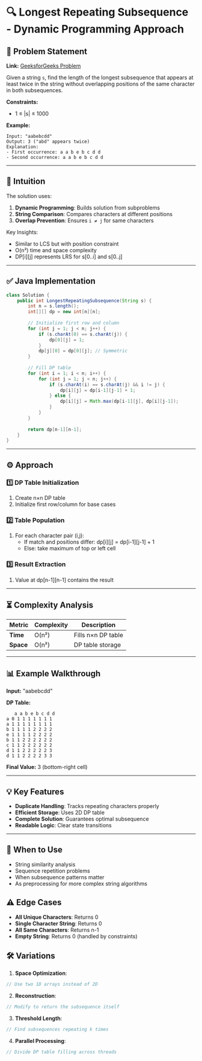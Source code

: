 # 🔍 Longest Repeating Subsequence - Dynamic Programming Approach

## 📜 Problem Statement
**Link:** [GeeksforGeeks Problem](https://www.geeksforgeeks.org/problems/longest-repeating-subsequence2004/1?page=3&company=Google&sortBy=latest)

Given a string `s`, find the length of the longest subsequence that appears at least twice in the string without overlapping positions of the same character in both subsequences.

**Constraints:**
- 1 ≤ |s| ≤ 1000

**Example:**
```text
Input: "aabebcdd"
Output: 3 ("abd" appears twice)
Explanation: 
- First occurrence: a a b e b c d d
- Second occurrence: a a b e b c d d
```

---

## 🧠 Intuition
The solution uses:
1. **Dynamic Programming**: Builds solution from subproblems
2. **String Comparison**: Compares characters at different positions
3. **Overlap Prevention**: Ensures `i ≠ j` for same characters

Key Insights:
- Similar to LCS but with position constraint
- O(n²) time and space complexity
- DP[i][j] represents LRS for s[0..i] and s[0..j]

---

## ✅ Java Implementation
```java
class Solution {
    public int LongestRepeatingSubsequence(String s) {
        int n = s.length();
        int[][] dp = new int[n][n];
        
        // Initialize first row and column
        for (int j = 1; j < n; j++) {
            if (s.charAt(0) == s.charAt(j)) {
                dp[0][j] = 1;
            }
            dp[j][0] = dp[0][j]; // Symmetric
        }
        
        // Fill DP table
        for (int i = 1; i < n; i++) {
            for (int j = 1; j < n; j++) {
                if (s.charAt(i) == s.charAt(j) && i != j) {
                    dp[i][j] = dp[i-1][j-1] + 1;
                } else {
                    dp[i][j] = Math.max(dp[i-1][j], dp[i][j-1]);
                }
            }
        }
        
        return dp[n-1][n-1];
    }
}
```

---

## ⚙️ Approach
### **1️⃣ DP Table Initialization**
1. Create n×n DP table
2. Initialize first row/column for base cases

### **2️⃣ Table Population**
1. For each character pair (i,j):
   - If match and positions differ: dp[i][j] = dp[i-1][j-1] + 1
   - Else: take maximum of top or left cell

### **3️⃣ Result Extraction**
1. Value at dp[n-1][n-1] contains the result

---

## ⏳ Complexity Analysis
| Metric          | Complexity | Description |
|-----------------|------------|-------------|
| **Time**        | O(n²)      | Fills n×n DP table |
| **Space**       | O(n²)      | DP table storage |

---

## 📊 Example Walkthrough
**Input:** "aabebcdd"

**DP Table:**
```
   a a b e b c d d
a 0 1 1 1 1 1 1 1 
a 1 1 1 1 1 1 1 1 
b 1 1 1 1 2 2 2 2 
e 1 1 1 1 2 2 2 2 
b 1 1 2 2 2 2 2 2 
c 1 1 2 2 2 2 2 2 
d 1 1 2 2 2 2 2 3 
d 1 1 2 2 2 2 3 3 
```
**Final Value:** 3 (bottom-right cell)

---

## 💡 Key Features
- **Duplicate Handling**: Tracks repeating characters properly
- **Efficient Storage**: Uses 2D DP table
- **Complete Solution**: Guarantees optimal subsequence
- **Readable Logic**: Clear state transitions

---

## 🚀 When to Use
- String similarity analysis
- Sequence repetition problems
- When subsequence patterns matter
- As preprocessing for more complex string algorithms

## ⚠️ Edge Cases
- **All Unique Characters**: Returns 0
- **Single Character String**: Returns 0
- **All Same Characters**: Returns n-1
- **Empty String**: Returns 0 (handled by constraints)

## 🛠 Variations
1. **Space Optimization**:
```java
// Use two 1D arrays instead of 2D
```

2. **Reconstruction**:
```java
// Modify to return the subsequence itself
```

3. **Threshold Length**:
```java
// Find subsequences repeating k times
```

4. **Parallel Processing**:
```java
// Divide DP table filling across threads
```